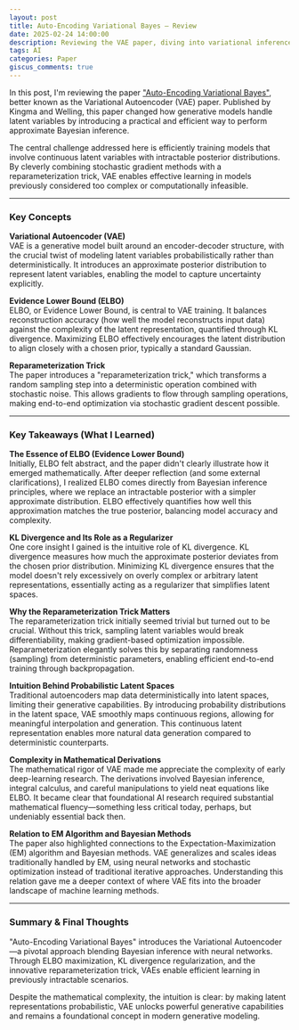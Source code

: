 ```yaml
---
layout: post
title: Auto-Encoding Variational Bayes – Review
date: 2025-02-24 14:00:00
description: Reviewing the VAE paper, diving into variational inference, reparameterization, and why ELBO matters
tags: AI
categories: Paper
giscus_comments: true
---
```


In this post, I'm reviewing the paper ["Auto-Encoding Variational Bayes"](https://arxiv.org/abs/1312.6114), better known as the Variational Autoencoder (VAE) paper. Published by Kingma and Welling, this paper changed how generative models handle latent variables by introducing a practical and efficient way to perform approximate Bayesian inference.

The central challenge addressed here is efficiently training models that involve continuous latent variables with intractable posterior distributions. By cleverly combining stochastic gradient methods with a reparameterization trick, VAE enables effective learning in models previously considered too complex or computationally infeasible.

---

### Key Concepts

**Variational Autoencoder (VAE)**  
VAE is a generative model built around an encoder-decoder structure, with the crucial twist of modeling latent variables probabilistically rather than deterministically. It introduces an approximate posterior distribution to represent latent variables, enabling the model to capture uncertainty explicitly.

**Evidence Lower Bound (ELBO)**  
ELBO, or Evidence Lower Bound, is central to VAE training. It balances reconstruction accuracy (how well the model reconstructs input data) against the complexity of the latent representation, quantified through KL divergence. Maximizing ELBO effectively encourages the latent distribution to align closely with a chosen prior, typically a standard Gaussian.

**Reparameterization Trick**  
The paper introduces a "reparameterization trick," which transforms a random sampling step into a deterministic operation combined with stochastic noise. This allows gradients to flow through sampling operations, making end-to-end optimization via stochastic gradient descent possible.

---

### Key Takeaways (What I Learned)

**The Essence of ELBO (Evidence Lower Bound)**  
Initially, ELBO felt abstract, and the paper didn't clearly illustrate how it emerged mathematically. After deeper reflection (and some external clarifications), I realized ELBO comes directly from Bayesian inference principles, where we replace an intractable posterior with a simpler approximate distribution. ELBO effectively quantifies how well this approximation matches the true posterior, balancing model accuracy and complexity.

**KL Divergence and Its Role as a Regularizer**  
One core insight I gained is the intuitive role of KL divergence. KL divergence measures how much the approximate posterior deviates from the chosen prior distribution. Minimizing KL divergence ensures that the model doesn't rely excessively on overly complex or arbitrary latent representations, essentially acting as a regularizer that simplifies latent spaces.

**Why the Reparameterization Trick Matters**  
The reparameterization trick initially seemed trivial but turned out to be crucial. Without this trick, sampling latent variables would break differentiability, making gradient-based optimization impossible. Reparameterization elegantly solves this by separating randomness (sampling) from deterministic parameters, enabling efficient end-to-end training through backpropagation.

**Intuition Behind Probabilistic Latent Spaces**  
Traditional autoencoders map data deterministically into latent spaces, limiting their generative capabilities. By introducing probability distributions in the latent space, VAE smoothly maps continuous regions, allowing for meaningful interpolation and generation. This continuous latent representation enables more natural data generation compared to deterministic counterparts.

**Complexity in Mathematical Derivations**  
The mathematical rigor of VAE made me appreciate the complexity of early deep-learning research. The derivations involved Bayesian inference, integral calculus, and careful manipulations to yield neat equations like ELBO. It became clear that foundational AI research required substantial mathematical fluency—something less critical today, perhaps, but undeniably essential back then.

**Relation to EM Algorithm and Bayesian Methods**  
The paper also highlighted connections to the Expectation-Maximization (EM) algorithm and Bayesian methods. VAE generalizes and scales ideas traditionally handled by EM, using neural networks and stochastic optimization instead of traditional iterative approaches. Understanding this relation gave me a deeper context of where VAE fits into the broader landscape of machine learning methods.

---

### Summary & Final Thoughts
"Auto-Encoding Variational Bayes" introduces the Variational Autoencoder—a pivotal approach blending Bayesian inference with neural networks. Through ELBO maximization, KL divergence regularization, and the innovative reparameterization trick, VAEs enable efficient learning in previously intractable scenarios.

Despite the mathematical complexity, the intuition is clear: by making latent representations probabilistic, VAE unlocks powerful generative capabilities and remains a foundational concept in modern generative modeling.